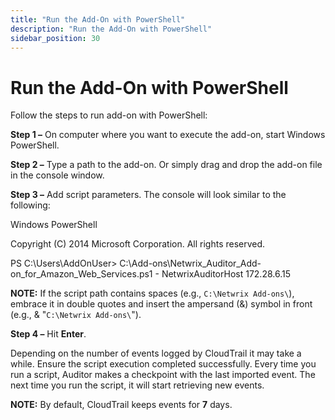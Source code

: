 ```yaml
---
title: "Run the Add-On with PowerShell"
description: "Run the Add-On with PowerShell"
sidebar_position: 30
---
```


# Run the Add-On with PowerShell

Follow the steps to run add-on with PowerShell:

**Step 1 –** On computer where you want to execute the add-on, start Windows PowerShell.

**Step 2 –** Type a path to the add-on. Or simply drag and drop the add-on file in the console
window.

**Step 3 –** Add script parameters. The console will look similar to the following:

Windows PowerShell

Copyright (C) 2014 Microsoft Corporation. All rights reserved.

PS C:\Users\AddOnUser> C:\Add-ons\Netwrix_Auditor_Add-on_for_Amazon_Web_Services.ps1 -
NetwrixAuditorHost 172.28.6.15

**NOTE:** If the script path contains spaces (e.g., `C:\Netwrix Add-ons\`), embrace it in double
quotes and insert the ampersand (&) symbol in front (e.g., & "`C:\Netwrix Add-ons\`").

**Step 4 –** Hit **Enter**.

Depending on the number of events logged by CloudTrail it may take a while. Ensure the script
execution completed successfully. Every time you run a script, Auditor makes a checkpoint with the
last imported event. The next time you run the script, it will start retrieving new events.

**NOTE:** By default, CloudTrail keeps events for **7** days.
